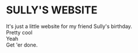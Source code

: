 # SULLY'S WEBSITE  
It's just a little website for my friend Sully's birthday.  
Pretty cool  
Yeah  
Get 'er done.  

